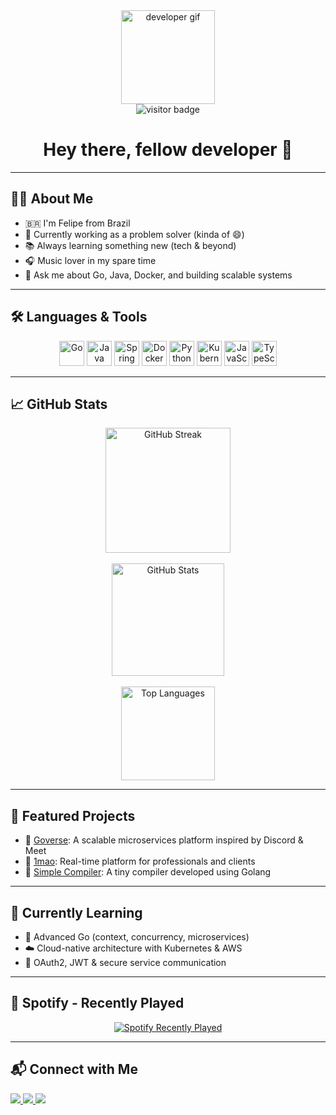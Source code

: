 <div align="center">
  <img src="https://media.giphy.com/media/M9gbBd9nbDrOTu1Mqx/giphy.gif" height="150" alt="developer gif" />
</div>

<div align="center">
  <img src="https://visitor-badge.laobi.icu/badge?page_id=FelipeFelipeRenan.FelipeFelipeRenan" alt="visitor badge" />
</div>

<h1 align="center">Hey there, fellow developer 👋</h1>

---

## 👨‍💻 About Me

- 🇧🇷 I'm Felipe from Brazil
- 🔭 Currently working as a problem solver (kinda of 😄)
- 📚 Always learning something new (tech & beyond)
- 🎧 Music lover in my spare time
- 💬 Ask me about Go, Java, Docker, and building scalable systems

---

## 🛠️ Languages & Tools

<div align="center">
  <img src="https://cdn.jsdelivr.net/gh/devicons/devicon/icons/go/go-original-wordmark.svg" height="40" alt="Go" />
  <img src="https://cdn.jsdelivr.net/gh/devicons/devicon/icons/java/java-original.svg" height="40" alt="Java" />
  <img src="https://cdn.jsdelivr.net/gh/devicons/devicon/icons/spring/spring-original.svg" height="40" alt="Spring" />
  <img src="https://cdn.jsdelivr.net/gh/devicons/devicon/icons/docker/docker-plain-wordmark.svg" height="40" alt="Docker" />
  <img src="https://cdn.jsdelivr.net/gh/devicons/devicon/icons/python/python-original.svg" height="40" alt="Python" />
  <img src="https://cdn.jsdelivr.net/gh/devicons/devicon/icons/kubernetes/kubernetes-plain.svg" height="40" alt="Kubernetes" />
  <img src="https://cdn.jsdelivr.net/gh/devicons/devicon/icons/javascript/javascript-original.svg" height="40" alt="JavaScript" />
  <img src="https://cdn.jsdelivr.net/gh/devicons/devicon/icons/typescript/typescript-original.svg" height="40" alt="TypeScript" />
</div>

---

## 📈 GitHub Stats

<div align="center">
  <img src="https://streak-stats.demolab.com?user=FelipeFelipeRenan&locale=en&mode=daily&theme=dark&hide_border=false&border_radius=5" height="200" alt="GitHub Streak" />
  <br/><br/>
  <img src="https://github-readme-stats.vercel.app/api?username=FelipeFelipeRenan&show_icons=true&include_all_commits=true&count_private=true&theme=dracula&hide_border=false" height="180" alt="GitHub Stats" />
  <br/><br/>
  <img src="https://github-readme-stats.vercel.app/api/top-langs?username=FelipeFelipeRenan&layout=compact&langs_count=6&theme=dracula&hide_border=false&hide=groovy" height="150" alt="Top Languages" />
</div>

---

## 🚀 Featured Projects

- 🔗 [Goverse](https://github.com/FelipeFelipeRenan/MicroVersa): A scalable microservices platform inspired by Discord & Meet
- 🔗 [1mao](https://github.com/FelipeFelipeRenan/1mao): Real-time platform for professionals and clients
- 🔗 [Simple Compiler](https://github.com/FelipeFelipeRenan/simple-compiler): A tiny compiler developed using Golang

---

## 🌱 Currently Learning

- 🧠 Advanced Go (context, concurrency, microservices)
- ☁️ Cloud-native architecture with Kubernetes & AWS
- 🔐 OAuth2, JWT & secure service communication

---

## 🎵 Spotify - Recently Played

<div align="center">
  <a href="https://open.spotify.com/user/feliperenanqwerty">
    <img src="https://spotify-recently-played-readme.vercel.app/api?user=feliperenanqwerty&count=5" alt="Spotify Recently Played" />
  </a>
</div>

---

## 📬 Connect with Me

<p align="left">
  <a href="https://www.linkedin.com/in/felipefernandesss" target="_blank">
    <img src="https://img.shields.io/badge/-LinkedIn-0A66C2?style=for-the-badge&logo=linkedin&logoColor=white" />
  </a>
  <a href="mailto:feliperenanqwerty@gmail.com">
    <img src="https://img.shields.io/badge/-Gmail-D14836?style=for-the-badge&logo=gmail&logoColor=white" />
  </a>
  <a href="https://github.com/FelipeFelipeRenan">
    <img src="https://img.shields.io/badge/-GitHub-181717?style=for-the-badge&logo=github&logoColor=white" />
  </a>
</p>
